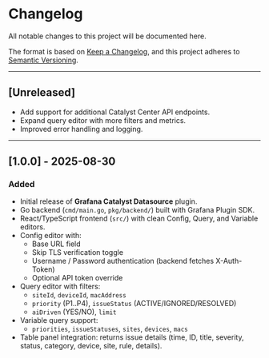 # Changelog

All notable changes to this project will be documented here.

The format is based on [Keep a Changelog](https://keepachangelog.com/en/1.0.0/),
and this project adheres to [Semantic Versioning](https://semver.org/).

---

## [Unreleased]
- Add support for additional Catalyst Center API endpoints.
- Expand query editor with more filters and metrics.
- Improved error handling and logging.

---

## [1.0.0] - 2025-08-30

### Added
- Initial release of **Grafana Catalyst Datasource** plugin.
- Go backend (`cmd/main.go`, `pkg/backend/`) built with Grafana Plugin SDK.
- React/TypeScript frontend (`src/`) with clean Config, Query, and Variable editors.
- Config editor with:
  - Base URL field
  - Skip TLS verification toggle
  - Username / Password authentication (backend fetches X-Auth-Token)
  - Optional API token override
- Query editor with filters:
  - `siteId`, `deviceId`, `macAddress`
  - `priority` (P1..P4), `issueStatus` (ACTIVE/IGNORED/RESOLVED)
  - `aiDriven` (YES/NO), `limit`
- Variable query support:
  - `priorities`, `issueStatuses`, `sites`, `devices`, `macs`
- Table panel integration: returns issue details (time, ID, title, severity, status, category, device, site, rule, details).
